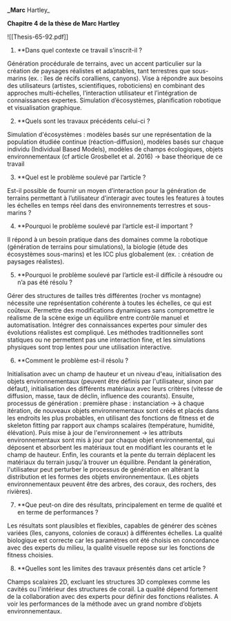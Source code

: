 **_Marc** Hartley_

**Chapitre 4 de la thèse de Marc Hartley**

![[Thesis-65-92.pdf]]

1. **Dans quel contexte ce travail s’inscrit-il ?

Génération procédurale de terrains, avec un accent particulier sur la création de paysages réalistes et adaptables, tant terrestres que sous-marins (ex. : îles de récifs coralliens, canyons). Vise à répondre aux besoins des utilisateurs (artistes, scientifiques, roboticiens) en combinant des approches multi-échelles, l’interaction utilisateur et l’intégration de connaissances expertes. Simulation d’écosystèmes, planification robotique et visualisation graphique.

2. **Quels sont les travaux précédents celui-ci ?

Simulation d'écosystèmes : modèles basés sur une représentation de la population étudiée continue (réaction-diffusion), modèles basés sur chaque individu (Individual Based Models), modèles de champs écologiques, objets environnementaux (cf article Grosbellet et al. 2016) -> base théorique de ce travail

3. **Quel est le problème soulevé par l’article ?


Est-il possible de fournir un moyen d’interaction pour la génération de terrains permettant à l’utilisateur d’interagir avec toutes les features à toutes les échelles en temps réel dans des environnements terrestres et sous-marins ?


4. **Pourquoi le problème soulevé par l’article est-il important ?

Il répond à un besoin pratique dans des domaines comme la robotique (génération de terrains pour simulations), la biologie (étude des écosystèmes sous-marins) et les ICC plus globalement (ex. : création de paysages réalistes).

5. **Pourquoi le problème soulevé par l’article est-il difficile à résoudre ou n’a pas été résolu ?

Gérer des structures de tailles très différentes (rocher vs montagne) nécessite une représentation cohérente à toutes les échelles, ce qui est coûteux.
Permettre des modifications dynamiques sans compromettre le réalisme de la scène exige un équilibre entre contrôle manuel et automatisation.
Intégrer des connaissances expertes pour simuler des évolutions réalistes est compliqué.
Les méthodes traditionnelles sont statiques ou ne permettent pas une interaction fine, et les simulations physiques sont trop lentes pour une utilisation interactive.

6. **Comment le problème est-il résolu ?

Initialisation avec un champ de hauteur et un niveau d'eau, initialisation des objets environnementaux (peuvent être définis par l'utilisateur, sinon par défaut), initialisation des différents matériaux avec leurs critères (vitesse de diffusion, masse, taux de déclin, influence des courants). Ensuite, processus de génération : première phase : instanciation -> à chaque itération, de nouveaux objets environnementaux sont créés et placés dans les endroits les plus probables, en utilisant des fonctions de fitness et de skeleton fitting par rapport aux champs scalaires (température, humidité, élévation). Puis mise à jour de l'environnement -> les attributs environnementaux sont mis à jour par chaque objet environnemental, qui déposent et absorbent les matériaux tout en modifiant les courants et le champ de hauteur. Enfin, les courants et la pente du terrain déplacent les matériaux du terrain jusqu'à trouver un équilibre. Pendant la génération, l'utilisateur peut perturber le processus de génération en altérant la distribution et les formes des objets environnementaux. (Les objets environnementaux peuvent être des arbres, des coraux, des rochers, des rivières).

7. **Que peut-on dire des résultats, principalement en terme de qualité et en terme de performances ?

Les résultats sont plausibles et flexibles, capables de générer des scènes variées (îles, canyons, colonies de coraux) à différentes échelles. La qualité biologique est correcte car les paramètres ont été choisis en concordance avec des experts du milieu, la qualité visuelle repose sur les fonctions de fitness choisies.

8. **Quelles sont les limites des travaux présentés dans cet article ?

Champs scalaires 2D, excluant les structures 3D complexes comme les cavités ou l'intérieur des structures de corail. La qualité dépend fortement de la collaboration avec des experts pour définir des fonctions réalistes. A voir les performances de la méthode avec un grand nombre d’objets environnementaux.